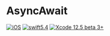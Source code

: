# AsyncAwait

[![iOS](https://img.shields.io/badge/platform-iOS_13+-blue.svg?style=flat)](https://developer.apple.com/ios/)
[![swift5.4](https://img.shields.io/badge/swift5.4-compatible-brightgreen.svg?style=flat)](https://developer.apple.com/swift)
[![Xcode 12.5 beta 3+](https://img.shields.io/badge/Xcode-12.5beta+-blue.svg?style=flat)](https://developer.apple.com/support/beta-software/)